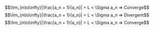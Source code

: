 $$\lim_{n\to\infty}|\frac{a_n + 1}{a_n}| = L < \Sigma a_n => Converge$$
$$\lim_{n\to\infty}|\frac{a_n + 1}{a_n}| = L < \Sigma a_n => Divergent$$
$$\lim_{n\to\infty}|\frac{a_n + 1}{a_n}| = L < \Sigma a_n => Converge$$

